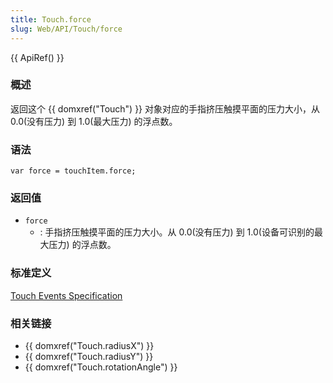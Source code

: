 ```yaml
---
title: Touch.force
slug: Web/API/Touch/force
---
```


{{ ApiRef() }}

### 概述

返回这个 {{ domxref("Touch") }} 对象对应的手指挤压触摸平面的压力大小，从 0.0(没有压力) 到 1.0(最大压力) 的浮点数。

### 语法

```plain
var force = touchItem.force;
```

### 返回值

- `force`
  - : 手指挤压触摸平面的压力大小。从 0.0(没有压力) 到 1.0(设备可识别的最大压力) 的浮点数。

### 标准定义

[Touch Events Specification](http://www.w3.org/TR/touch-events/)

### 相关链接

- {{ domxref("Touch.radiusX") }}
- {{ domxref("Touch.radiusY") }}
- {{ domxref("Touch.rotationAngle") }}
